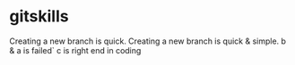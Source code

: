 # gitskills
Creating a new branch is quick.
Creating a new branch is quick & simple.
b & a is failed`
c is right
end
in coding
